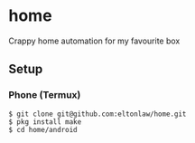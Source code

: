 # home

Crappy home automation for my favourite box

## Setup

### Phone (Termux)

    $ git clone git@github.com:eltonlaw/home.git
    $ pkg install make
    $ cd home/android
